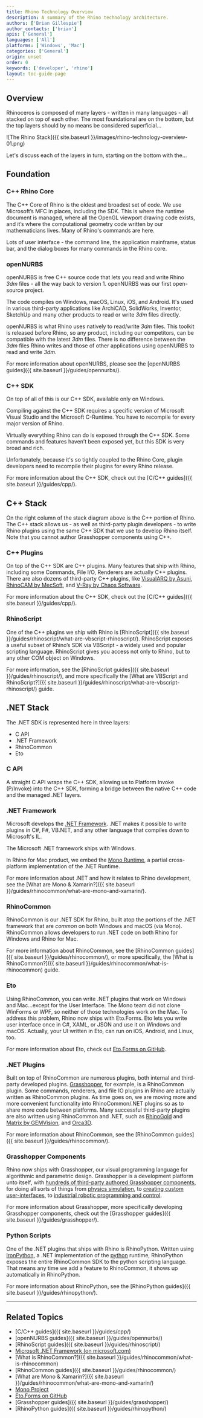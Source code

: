 ```yaml
---
title: Rhino Technology Overview
description: A summary of the Rhino technology architecture.
authors: ['Brian Gillespie']
author_contacts: ['brian']
apis: ['General']
languages: ['All']
platforms: ['Windows', 'Mac']
categories: ['General']
origin: unset
order: 0
keywords: ['developer', 'rhino']
layout: toc-guide-page
---
```



## Overview

Rhinoceros is composed of many layers - written in many languages - all stacked on top of each other.  The most foundational are on the bottom, but the top layers should by no means be considered superficial...

![The Rhino Stack]({{ site.baseurl }}/images/rhino-technology-overview-01.png)

Let's discuss each of the layers in turn, starting on the bottom with the...

## Foundation

### C++ Rhino Core

The C++ Core of Rhino is the oldest and broadest set of code.  We use Microsoft’s MFC in places, including the SDK.  This is where the runtime document is managed, where all the OpenGL viewport drawing code exists, and it’s where the computational geometry code written by our mathematicians lives.  Many of Rhino's commands are here.

Lots of user interface - the command line, the application mainframe, status bar, and the dialog boxes for many commands in the Rhino core.

### openNURBS

openNURBS is free C++ source code that lets you read and write Rhino *3dm* files - all the way back to version 1.  openNURBS was our first open-source project.

The code compiles on Windows, macOS, Linux, iOS, and Android.  It's used in various third-party applications like ArchiCAD, SolidWorks, Inventor, SketchUp and many other products to read or write *3dm* files directly.

openNURBS is what Rhino uses natively to read/write *3dm* files.  This toolkit is released before Rhino, so any product, including our competitors, can be compatible with the latest *3dm* files.  There is no difference between the *3dm* files Rhino writes and those of other applications using openNURBS to read and write *3dm*.

For more information about openNURBS, please see the [openNURBS guides]({{ site.baseurl }}/guides/opennurbs/).

### C++ SDK

On top of all of this is our C++ SDK, available only on Windows.

Compiling against the C++ SDK requires a specific version of Microsoft Visual Studio and the Microsoft C-Runtime.  You have to recompile for every major version of Rhino.

Virtually everything Rhino can do is exposed through the C++ SDK. Some commands and features haven’t been exposed yet, but this SDK is very broad and rich.

Unfortunately, because it's so tightly coupled to the Rhino Core, plugin developers need to recompile their plugins for every Rhino release.

For more information about the C++ SDK, check out the [C/C++ guides]({{ site.baseurl }}/guides/cpp/).

## C++ Stack

On the right column of the stack diagram above is the C++ portion of Rhino.  The C++ stack allows us - as well as third-party plugin developers - to write Rhino plugins using the same C++ SDK that we use to develop Rhino itself.  Note that you cannot author Grasshopper components using C++.

### C++ Plugins

On top of the C++ SDK are C++ plugins.  Many features that ship with Rhino, including some Commands, File I/O, Renderers are actually C++ plugins.  There are also dozens of third-party C++ plugins, like [VisualARQ by Asuni](http://www.visualarq.com/), [RhinoCAM by MecSoft](https://mecsoft.com/rhinocam-software/), and [V-Ray by Chaos Software](https://www.chaosgroup.com/vray/rhino).

For more information about the C++ SDK, check out the [C/C++ guides]({{ site.baseurl }}/guides/cpp/).

### RhinoScript

One of the C++ plugins we ship with Rhino is [RhinoScript]({{ site.baseurl }}/guides/rhinoscript/what-are-vbscript-rhinoscript/).  RhinoScript exposes a useful subset of Rhino’s SDK via VBScript - a widely used and popular scripting language.  RhinoScript gives you access not only to Rhino, but to any other COM object on Windows.

For more information, see the [RhinoScript guides]({{ site.baseurl }}/guides/rhinoscript/), and more specifically the [What are VBScript and RhinoScript?]({{ site.baseurl }}/guides/rhinoscript/what-are-vbscript-rhinoscript/) guide.

## .NET Stack

The .NET SDK is represented here in three layers:

- C API
- .NET Framework
- RhinoCommon
- Eto

### C API

A straight C API wraps the C++ SDK, allowing us to Platform Invoke (P/Invoke) into the C++ SDK, forming a bridge between the native C++ code and the managed .NET layers.

### .NET Framework

Microsoft develops the [.NET Framework](https://www.microsoft.com/net/framework).  .NET makes it possible to write plugins in C#, F#, VB.NET, and any other language that compiles down to Microsoft's IL.

The Microsoft .NET framework ships with Windows.

In Rhino for Mac product, we embed the [Mono Runtime](https://www.mono-project.com), a partial cross-platform implementation of the .NET Runtime.

For more information about .NET and how it relates to Rhino development, see the [What are Mono & Xamarin?]({{ site.baseurl }}/guides/rhinocommon/what-are-mono-and-xamarin/).

### RhinoCommon

RhinoCommon is our .NET SDK for Rhino, built atop the portions of the .NET framework that are *common* on both Windows and macOS (via Mono).  RhinoCommon allows developers to run .NET code on both Rhino for Windows and Rhino for Mac.

For more information about RhinoCommon, see the [RhinoCommon guides]({{ site.baseurl }}/guides/rhinocommon/), or more specifically, the [What is RhinoCommon?]({{ site.baseurl }}/guides/rhinocommon/what-is-rhinocommon) guide.

### Eto

Using RhinoCommon, you can write .NET plugins that work on Windows and Mac...except for the User Interface.  The Mono team did not clone WinForms or WPF, so neither of those technologies work on the Mac.  To address this problem, Rhino now ships with Eto.Forms.  Eto lets you write user interface once in C#, XAML, or JSON and use it on Windows and macOS.  Actually, your UI written in Eto, can run on iOS, Android, and Linux, too.

For more information about Eto, check out [Eto.Forms on GitHub](https://github.com/picoe/Eto).

### .NET Plugins

Built on top of RhinoCommon are numerous plugins, both internal and third-party developed plugins.  [Grasshopper](http://www.grasshopper3d.com/), for example, is a RhinoCommon plugin.  Some commands, renderers, and file IO plugins in Rhino are actually written as RhinoCommon plugins.  As time goes on, we are moving more and more convenient functionality into RhinoCommon/.NET plugins so as to share more code between platforms.  Many successful third-party plugins are also written using RhinoCommon and .NET, such as [RhinoGold](http://www.tdmsolutions.com/) and [Matrix by GEMVision](http://www.stuller.com/matrix), and [Orca3D](http://orca3d.com/).

For more information about RhinoCommon, see the [RhinoCommon guides]({{ site.baseurl }}/guides/rhinocommon/).

### Grasshopper Components

Rhino now ships with Grasshopper, our visual programming language for algorithmic and parametric design.  Grasshopper is a development platform unto itself, with [hundreds of third-party authored Grasshopper components](http://www.food4rhino.com/grasshopper-addons), for doing all sorts of things from [physics simulation](http://www.food4rhino.com/project/kangaroo), to [creating custom user-interfaces](http://www.food4rhino.com/project/human-ui), to [industrial robotic programming and control](http://www.food4rhino.com/project/hal).

For more information about Grasshopper, more specifically developing Grasshopper components, check out the [Grasshopper guides]({{ site.baseurl }}/guides/grasshopper/).

### Python Scripts

One of the .NET plugins that ships with Rhino is RhinoPython.  Written using [IronPython](http://ironpython.net/), a .NET implementation of the [python](https://www.python.org/) runtime, RhinoPython exposes the entire RhinoCommon SDK to the python scripting language.  That means any time we add a feature to RhinoCommon, it shows up automatically in RhinoPython.

For more information about RhinoPython, see the [RhinoPython guides]({{ site.baseurl }}/guides/rhinopython/).

---

## Related Topics

- [C/C++ guides]({{ site.baseurl }}/guides/cpp/)
- [openNURBS guides]({{ site.baseurl }}/guides/opennurbs/)
- [RhinoScript guides]({{ site.baseurl }}/guides/rhinoscript/)
- [Microsoft .NET Framework (on microsoft.com)](https://www.microsoft.com/net/framework)
- [What is RhinoCommon?]({{ site.baseurl }}/guides/rhinocommon/what-is-rhinocommon)
- [RhinoCommon guides]({{ site.baseurl }}/guides/rhinocommon/)
- [What are Mono & Xamarin?]({{ site.baseurl }}/guides/rhinocommon/what-are-mono-and-xamarin/)
- [Mono Project](https://www.mono-project.com)
- [Eto.Forms on GitHub](https://github.com/picoe/Eto)
- [Grasshopper guides]({{ site.baseurl }}/guides/grasshopper/)
- [RhinoPython guides]({{ site.baseurl }}/guides/rhinopython/)
